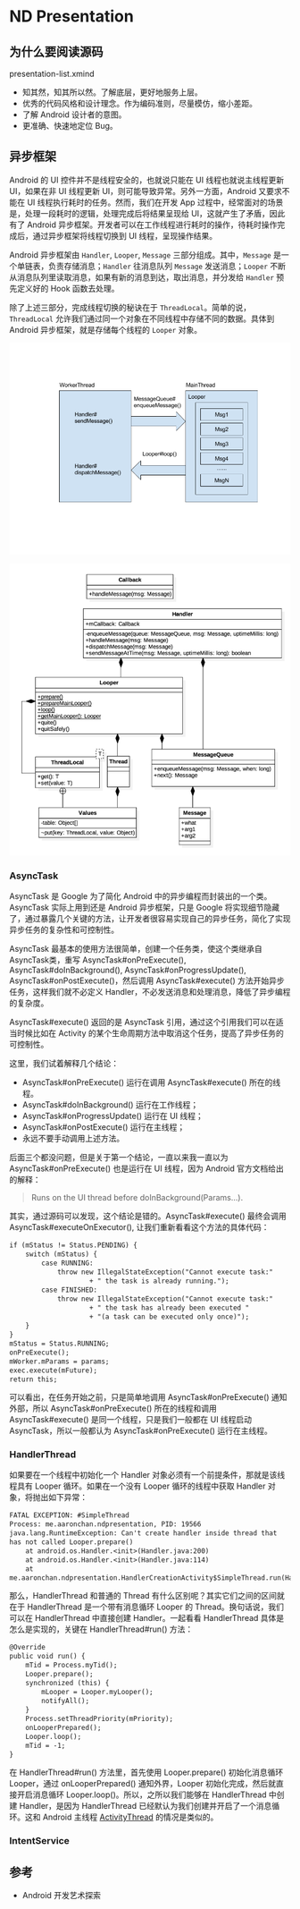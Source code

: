 # ND Presentation

## 为什么要阅读源码
presentation-list.xmind
- 知其然，知其所以然。了解底层，更好地服务上层。
- 优秀的代码风格和设计理念。作为编码准则，尽量模仿，缩小差距。
- 了解 Android 设计者的意图。
- 更准确、快速地定位 Bug。

## 异步框架

Android 的 UI 控件并不是线程安全的，也就说只能在 UI 线程也就说主线程更新 UI，如果在非 UI 线程更新 UI，则可能导致异常。另外一方面，Android 又要求不能在 UI 线程执行耗时的任务。然而，我们在开发 App 过程中，经常面对的场景是，处理一段耗时的逻辑，处理完成后将结果呈现给 UI，这就产生了矛盾，因此有了 Android 异步框架。开发者可以在工作线程进行耗时的操作，待耗时操作完成后，通过异步框架将线程切换到 UI 线程，呈现操作结果。

Android 异步框架由 `Handler`, `Looper`, `Message` 三部分组成。其中，`Message` 是一个单链表，负责存储消息；`Handler` 往消息队列 `Message` 发送消息；`Looper` 不断从消息队列里读取消息，如果有新的消息到达，取出消息，并分发给 `Handler` 预先定义好的 Hook 函数去处理。

除了上述三部分，完成线程切换的秘诀在于 `ThreadLocal`。简单的说，`ThreadLocal` 允许我们通过同一个对象在不同线程中存储不同的数据。具体到 Android 异步框架，就是存储每个线程的 `Looper` 对象。

![](screenshots/handler-message-looper.png)

![](screenshots/android-async-uml.png)

### AsyncTask

AsyncTask 是 Google 为了简化 Android 中的异步编程而封装出的一个类。AsyncTask 实际上用到还是 Android 异步框架，只是 Google
将实现细节隐藏了，通过暴露几个关键的方法，让开发者很容易实现自己的异步任务，简化了实现异步任务的复杂性和可控制性。

AsyncTask 最基本的使用方法很简单，创建一个任务类，使这个类继承自 AsyncTask类，重写 AsyncTask#onPreExecute(), AsyncTask#doInBackground(), AsyncTask#onProgressUpdate(), AsyncTask#onPostExecute()，然后调用 AsyncTask#execute() 方法开始异步任务，这样我们就不必定义 Handler，不必发送消息和处理消息，降低了异步编程的复杂度。

AsyncTask#execute() 返回的是 AsyncTask 引用，通过这个引用我们可以在适当时候比如在 Activity 的某个生命周期方法中取消这个任务，提高了异步任务的可控制性。

这里，我们试着解释几个结论：

- AsyncTask#onPreExecute() 运行在调用 AsyncTask#execute() 所在的线程。
- AsyncTask#doInBackground() 运行在工作线程；
- AsyncTask#onProgressUpdate() 运行在 UI 线程；
- AsyncTask#onPostExecute() 运行在主线程；
- 永远不要手动调用上述方法。

后面三个都没问题，但是关于第一个结论，一直以来我一直以为 AsyncTask#onPreExecute() 也是运行在 UI 线程，因为 Android 官方文档给出的解释：

> Runs on the UI thread before doInBackground(Params...).

其实，通过源码可以发现，这个结论是错的。AsyncTask#execute() 最终会调用 AsyncTask#executeOnExecutor(), 让我们重新看看这个方法的具体代码：

```
if (mStatus != Status.PENDING) {
    switch (mStatus) {
        case RUNNING:
            throw new IllegalStateException("Cannot execute task:"
                    + " the task is already running.");
        case FINISHED:
            throw new IllegalStateException("Cannot execute task:"
                    + " the task has already been executed "
                    + "(a task can be executed only once)");
    }
}
mStatus = Status.RUNNING;
onPreExecute();
mWorker.mParams = params;
exec.execute(mFuture);
return this;
```

可以看出，在任务开始之前，只是简单地调用 AsyncTask#onPreExecute() 通知外部，所以 AsyncTask#onPreExecute() 所在的线程和调用 AsyncTask#execute() 是同一个线程，只是我们一般都在 UI 线程启动 AsyncTask，所以一般都认为 AsyncTask#onPreExecute() 运行在主线程。

### HandlerThread

如果要在一个线程中初始化一个 Handler 对象必须有一个前提条件，那就是该线程具有 Looper 循环。如果在一个没有 Looper 循环的线程中获取 Handler 对象，将抛出如下异常：

```
FATAL EXCEPTION: #SimpleThread
Process: me.aaronchan.ndpresentation, PID: 19566
java.lang.RuntimeException: Can't create handler inside thread that has not called Looper.prepare()
    at android.os.Handler.<init>(Handler.java:200)
    at android.os.Handler.<init>(Handler.java:114)
    at me.aaronchan.ndpresentation.HandlerCreationActivity$SimpleThread.run(HandlerCreationActivity.java:49)
```

那么，HandlerThread 和普通的 Thread 有什么区别呢？其实它们之间的区间就在于 HandlerThread 是一个带有消息循环 Looper 的
Thread。换句话说，我们可以在 HandlerThread 中直接创建 Handler。一起看看 HandlerThread 具体是怎么是实现的，关键在 HandlerThread#run() 方法：

```
@Override
public void run() {
    mTid = Process.myTid();
    Looper.prepare();
    synchronized (this) {
        mLooper = Looper.myLooper();
        notifyAll();
    }
    Process.setThreadPriority(mPriority);
    onLooperPrepared();
    Looper.loop();
    mTid = -1;
}
```

在 HandlerThread#run() 方法里，首先使用 Looper.prepare() 初始化消息循环 Looper，通过 onLooperPrepared() 通知外界，Looper 初始化完成，然后就直接开启消息循环 Looper.loop()。所以，之所以我们能够在 HandlerThread 中创建 Handler，是因为 HandlerThread 已经默认为我们创建并开启了一个消息循环。这和 Android 主线程 [ActivityThread](https://github.com/android/platform_frameworks_base/blob/master/core/java/android/app/ActivityThread.java#L5472) 的情况是类似的。

### IntentService 

## 参考

- Android 开发艺术探索
